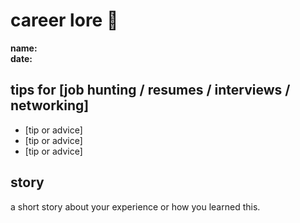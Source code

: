 # career lore 🌸

**name:**  
**date:**  

## tips for [job hunting / resumes / interviews / networking]  
- [tip or advice]  
- [tip or advice]  
- [tip or advice]  

## story  
a short story about your experience or how you learned this.  
